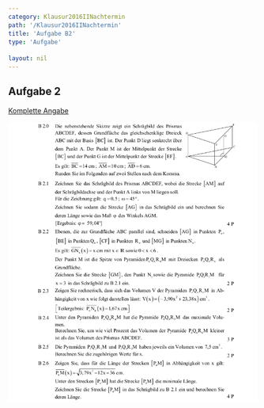 ```yaml
---
category: Klausur2016IINachtermin
path: '/Klausur2016IINachtermin'
title: 'Aufgabe B2'
type: 'Aufgabe'

layout: nil
---
```


## Aufgabe 2
<p> <a href="https://www.isb.bayern.de/download/18523/2016_mii_nt.pdf"> Komplette Angabe </a> </p>
<img src="./Aufgabenstellungen/2016_mii_nt/2016_mii_nt_b2.png">


